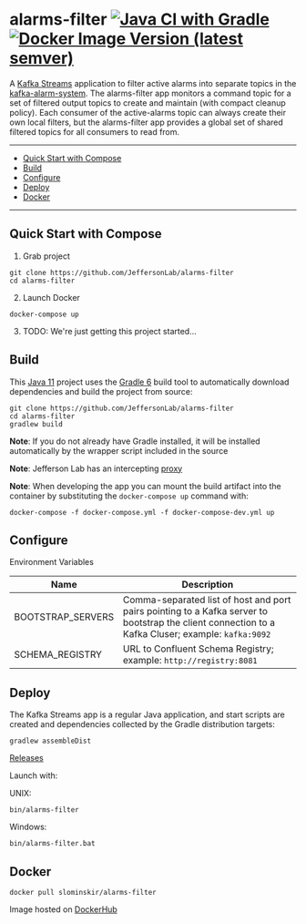 # alarms-filter [![Java CI with Gradle](https://github.com/JeffersonLab/alarms-filter/workflows/Java%20CI%20with%20Gradle/badge.svg)](https://github.com/JeffersonLab/shelved-timer/actions?query=workflow%3A%22Java+CI+with+Gradle%22) [![Docker Image Version (latest semver)](https://img.shields.io/docker/v/slominskir/alarms-filter?sort=semver&label=DockerHub)](https://hub.docker.com/r/slominskir/alarms-filter)
A [Kafka Streams](https://kafka.apache.org/documentation/streams/) application to filter active alarms into separate topics in the [kafka-alarm-system](https://github.com/JeffersonLab/kafka-alarm-system). The alarms-filter app monitors a command topic for a set of filtered output topics to create and maintain (with compact cleanup policy).   Each consumer of the active-alarms topic can always create their own local filters, but the alarms-filter app provides a global set of shared filtered topics for all consumers to read from.

---
 - [Quick Start with Compose](https://github.com/JeffersonLab/alarms-filter#quick-start-with-compose)
 - [Build](https://github.com/JeffersonLab/alarms-filter#build)
 - [Configure](https://github.com/JeffersonLab/alarms-filter#configure)
 - [Deploy](https://github.com/JeffersonLab/alarms-filter#deploy)
 - [Docker](https://github.com/JeffersonLab/alarms-filter#docker)
 ---

## Quick Start with Compose 
1. Grab project
```
git clone https://github.com/JeffersonLab/alarms-filter
cd alarms-filter
```
2. Launch Docker
```
docker-compose up
```
3. TODO: We're just getting this project started...
## Build
This [Java 11](https://adoptopenjdk.net/) project uses the [Gradle 6](https://gradle.org/) build tool to automatically download dependencies and build the project from source:

```
git clone https://github.com/JeffersonLab/alarms-filter
cd alarms-filter
gradlew build
```
**Note**: If you do not already have Gradle installed, it will be installed automatically by the wrapper script included in the source

**Note**: Jefferson Lab has an intercepting [proxy](https://gist.github.com/slominskir/92c25a033db93a90184a5994e71d0b78)

**Note**: When developing the app you can mount the build artifact into the container by substituting the `docker-compose up` command with:
```
docker-compose -f docker-compose.yml -f docker-compose-dev.yml up
```

## Configure
Environment Variables

| Name | Description |
|---|---|
| BOOTSTRAP_SERVERS | Comma-separated list of host and port pairs pointing to a Kafka server to bootstrap the client connection to a Kafka Cluser; example: `kafka:9092` |
| SCHEMA_REGISTRY | URL to Confluent Schema Registry; example: `http://registry:8081` |

## Deploy
The Kafka Streams app is a regular Java application, and start scripts are created and dependencies collected by the Gradle distribution targets:

```
gradlew assembleDist
```

[Releases](https://github.com/JeffersonLab/alarms-filter/releases)

Launch with:

UNIX:
```
bin/alarms-filter
```
Windows:
```
bin/alarms-filter.bat
```

## Docker
```
docker pull slominskir/alarms-filter
```
Image hosted on [DockerHub](https://hub.docker.com/r/slominskir/alarms-filter)
